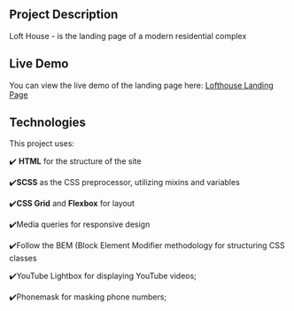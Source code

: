 ## Project Description

Loft House - is the landing page of a modern residential complex

## Live Demo

You can view the live demo of the landing page here: [Lofthouse Landing Page](https://lofthouse-landing-page.netlify.app/)


## Technologies

This project uses:


✔️ **HTML** for the structure of the site

✔️**SCSS** as the CSS preprocessor, utilizing mixins and variables

✔️**CSS Grid** and **Flexbox** for layout


✔️Media queries for responsive design


✔️Follow the BEM (Block Element Modifier methodology for structuring CSS classes



✔️YouTube Lightbox for displaying YouTube videos;


✔️Phonemask for masking phone numbers;





